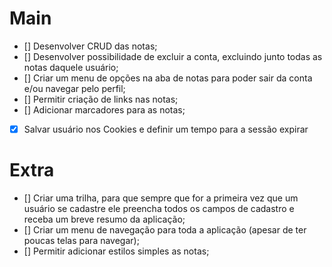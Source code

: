 # Main

- [] Desenvolver CRUD das notas;
- [] Desenvolver possibilidade de excluir a conta, excluindo junto todas as notas daquele usuário;
- [] Criar um menu de opções na aba de notas para poder sair da conta e/ou navegar pelo perfil;
- [] Permitir criação de links nas notas;
- [] Adicionar marcadores para as notas;
- [x] Salvar usuário nos Cookies e definir um tempo para a sessão expirar

# Extra

- [] Criar uma trilha, para que sempre que for a primeira vez que um usuário se cadastre ele preencha todos os campos de cadastro e receba um breve resumo da aplicação;
- [] Criar um menu de navegação para toda a aplicação (apesar de ter poucas telas para navegar);
- [] Permitir adicionar estilos simples as notas;